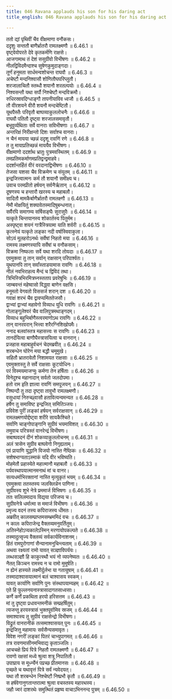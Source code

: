 ```yaml
---
title: 046 Ravana applauds his son for his daring act
title_english: 046 Ravana applauds his son for his daring act

---
```

<div class="audioEmbed"  caption="श्रीराम-हरिसीताराममूर्ति-घनपाठिभ्यां वचनम्" src="https://archive.org/download/Ramayana-recitation-Sriram-harisItArAmamUrti-Ghanapaati-v2/Kanda_6/Kanda_6_YK-046-Ravana_applauds_his_son_for_his_daring_act_0.mp3"></div>

ततो द्यां पृथिवीं चैव वीक्षमाणा वनौकसः।  
ददृशुः सन्ततौ बाणैर्भ्रातरौ रामलक्ष्मणौ ॥ 6.46.1 ॥   
वृष्ट्वेवोपरते देवे कृतकर्मणि राक्षसे।  
आजगामाथ तं देशं ससुग्रीवो विभीषणः ॥ 6.46.2 ॥   
नीलद्विविदमैन्दाश्च सुषेणकुमुदाङ्गदाः।  
तूर्णं हनुमता सार्धमन्वशोचन्त राघवौ ॥ 6.46.3 ॥   
अचेष्टौ मन्दनिश्वासौ शोणितौघपरिप्लुतौ।  
शरजालाचितौ स्तब्धौ शयानौ शरतल्पयोः ॥ 6.46.4 ॥   
निश्वसन्तौ यथा सर्पौ निश्चेष्टौ मन्दविक्रमौ।  
रुधिरस्रावदिग्धाङ्गौ तापनीयाविव ध्वजौ ॥ 6.46.5 ॥   
तौ वीरशयने वीरौ शयनौ मन्दचेष्टितौ।  
यूथपैस्तैः परिवृतौ बाष्पव्याकुललोचनैः ॥ 6.46.6 ॥   
राघवौ पतितौ दृष्ट्वा शरजालसमावृतौ।  
बभूवुर्व्यथिताः सर्वे वानराः सविभीषणाः ॥ 6.46.7 ॥   
अन्तरिक्षं निरीक्षन्तो दिशः सर्वाश्च वानराः।  
न चैनं मायया च्छन्नं ददृशू रावणिं रणे ॥ 6.46.8 ॥   
त तु मायाप्रतिच्छन्नं माययैव विभीषणः।  
वीक्षमाणो ददर्शाथ भ्रातुः पुत्रमवस्थितम् ॥ 6.46.9 ॥   
तमप्रतिमकर्माणमप्रतिद्वन्द्वमाहवे।  
ददर्शान्तर्हितं वीरं वरदानाद्विभीषणः ॥ 6.46.10 ॥   
तेजसा यशसा चैव विक्रमेण च संयुतम् ॥ 6.46.11 ॥   
इन्द्रजित्त्वात्मनः कर्म तौ शयानौ समीक्ष्य च।  
उवाच परमप्रीतो हर्षयन् सर्वनैर्ऋतान् ॥ 6.46.12 ॥   
दूषणस्य च हन्तारौ खरस्य च महाबलौ।  
सादितौ मामकैर्बाणैर्भ्रातरौ रामलक्ष्णौ ॥ 6.46.13 ॥   
नेमौ मोक्षयितुं शक्यावेतस्मादिषुबन्धनात्।  
सर्वैरपि समागम्य सर्षिसङ्घैः सुरासुरैः ॥ 6.46.14 ॥   
यत्कृते चिन्तयानस्य शोकार्तस्य पितुर्मम।  
अस्पृष्ट्वा शयनं गात्रैस्त्रियामा याति शर्वरी ॥ 6.46.15 ॥   
कृत्स्नेयं यत्कृते लङ्का नदी वर्षास्विवाकुला।  
सोऽयं मूलहरोऽनर्थः सर्वेषां निहतो मया ॥ 6.46.16 ॥   
रामस्य लक्ष्मणस्यापि सर्वेषां च वनौकसाम्।  
विक्रमा निष्फलाः सर्वे यथा शरदि तोयदाः ॥ 6.46.17 ॥   
एवमुक्त्वा तु तान् सर्वान् राक्षसान् परिपार्श्वतः।  
यूथपानपि तान् सर्वांस्ताडयामास रावणिः ॥ 6.46.18 ॥   
नीलं नवभिराहत्य मैन्दं च द्विविदं तथा।  
त्रिभिस्त्रिभिरमित्रघ्नस्तताप प्रवरेषुभिः ॥ 6.46.19 ॥   
जाम्बवन्तं महेष्वासो विद्ध्वा बाणेन वक्षसि।  
हनूमतो वेगवतो विससर्ज शरान् दश ॥ 6.46.20 ॥   
गवाक्षं शरभं चैव द्वावप्यमिततेजसौ।  
द्वाभ्यां द्वाभ्यां महावेगो विव्याध युधि रावणिः ॥ 6.46.21 ॥   
गोलाङ्गूलेश्वरं चैव वालिपुत्रमथाङ्गदम्।  
विव्याध बहुभिर्बाणैस्त्वरमाणोऽथ रावणिः ॥ 6.46.22 ॥   
तान् वानरवरान् भित्त्वा शरैरग्निशिखोपमैः।  
ननाद बलवांस्तत्र महासत्त्वः स रावणिः ॥ 6.46.23 ॥   
तानर्दयित्वा बाणौघैस्त्रासयित्वा च वानरान्।  
प्रजहास महाबाहुर्वचनं चेदमब्रवीत् ॥ 6.46.24 ॥   
शरबन्धेन घोरेण मया बद्धौ चमूमुखे।  
सहितौ भ्रातरावेतौ निशामयत राक्षसाः ॥ 6.46.25 ॥   
एवमुक्तास्तु ते सर्वे राक्षसाः कूटयोधिनः।  
परं विस्मयमाजग्मुः कर्मणा तेन हर्षिताः ॥ 6.46.26 ॥   
विनेदुश्च महानादान् सर्वतो जलदोपमाः।  
हतो राम इति ज्ञात्वा रावणिं समपूजयन् ॥ 6.46.27 ॥   
निष्पन्दौ तु तदा दृष्ट्वा तावुभौ रामलक्ष्मणौ।  
वसुधायां निरुच्छ्वासौ हतावित्यन्वमन्यत ॥ 6.46.28 ॥   
हर्षेण तु समाविष्ट इन्द्रजित् समितिञ्जयः।  
प्रविवेश पुरीं लङ्कां हर्षयन् सर्वराक्षसान् ॥ 6.46.29 ॥   
रामलक्ष्मणयोर्द्दष्ट्वा शरीरे सायकैश्चिते।  
सर्वाणि चाङ्गोपाङ्गानि सुग्रीवं भयमाविशत् ॥ 6.46.30 ॥   
तमुवाच परित्रस्तं वानरेन्द्रं विभीषणः।  
सबाष्पवदनं दीनं शोकव्याकुललोचनम् ॥ 6.46.31 ॥   
अलं त्रासेन सुग्रीव बाष्पवेगो निगृह्यताम्।  
एवं प्रायाणि युद्धानि विजयो नास्ति नैष्ठिकः ॥ 6.46.32 ॥   
सशेषभाग्यताऽस्माकं यदि वीर भविष्यति।  
मोहमेतौ प्रहास्येते महात्मानौ महाबलौ ॥ 6.46.33 ॥   
पर्यवस्थापयात्मानमनाथं मां च वानर।  
सत्यधर्माभिरक्तानां नास्ति मृत्युकृतं भयम् ॥ 6.46.34 ॥   
एवमुक्त्वा ततस्तस्य जलक्लिन्नेन पाणिना।  
सुग्रीवस्य शुभे नेत्रे प्रममार्ज विभिषणः ॥ 6.46.35 ॥   
ततः सलिलमादाय विद्यया परिजप्य च।  
सुग्रीवनेत्रे धर्मात्मा स ममार्ज विभीषणः ॥ 6.46.36 ॥   
प्रमृज्य वदनं तस्य कपिराजस्य धीमतः।  
अब्रवीत् कालसम्प्राप्तमसम्भ्रममिदं वचः ॥ 6.46.37 ॥   
न कालः कपिराजेन्द्र वैक्लव्यमनुवर्तितुम्।  
अतिस्नेहोऽप्यकालेऽस्मिन् मरणायोपकल्पते ॥ 6.46.38 ॥   
तस्मादुत्सृज्य वैक्लव्यं सर्वकार्यविनाशनम्।  
हितं रामपुरोगाणां सैन्यानामनुचिन्त्यताम् ॥ 6.46.39 ॥   
अथवा रक्ष्यतां रामो यावत् सञ्ज्ञाविपर्ययः।  
लब्धसञ्ज्ञौ हि काकुत्स्थौ भयं नो व्यपनेष्यतः ॥ 6.46.40 ॥   
नैतत् किञ्चन रामस्य न च रामो मुमूर्षति।  
न ह्येनं हास्यते लक्ष्मीर्दुर्लभा या गतायुषाम् ॥ 6.46.41 ॥   
तस्मादाश्वासयात्मानं बलं चाश्वासय स्वकम्।  
यावत् कार्याणि सर्वाणि पुनः संस्थापयाम्यहम् ॥ 6.46.42 ॥   
एते हि फुल्लनयनास्त्रासादागतसाध्वसाः।  
कर्णे कर्णे प्रकथिता हरयो हरिसत्तम ॥ 6.46.43 ॥   
मां तु दृष्ट्वा प्रधावन्तमनीकं सम्प्रहर्षितुम्।  
त्यजन्तु हरयस्त्रासं भुक्तपूर्वामिव स्रजम् ॥ 6.46.44 ॥   
समाश्वास्य तु सुग्रीवं राक्षसेन्द्रो विभीषणः।  
विद्रुतं वानरानीकं तत्समाश्वासयत् पुनः ॥ 6.46.45 ॥   
इन्द्रजित्तु महामायः सर्वसैन्यसमावृतः।  
विवेश नगरीं लङ्कां पितरं चाभ्युपागमत् ॥ 6.46.46 ॥   
तत्र रावणमासीनमभिवाद्य कृताञ्जलिः।  
आचचक्षे प्रियं पित्रे निहतौ रामलक्ष्मणौ ॥ 6.46.47 ॥   
रावणो रक्षसां मध्ये श्रुत्वा शत्रू निपातितौ।  
उपाघ्राय स मूर्ध्न्येनं पप्रच्छ प्रीतमानसः ॥ 6.46.48 ॥   
पृच्छते च यथावृत्तं पित्रे सर्वं न्यवेदयत्।  
यथा तौ शरबन्धेन निश्चेष्टौ निष्प्रभौ कृतौ ॥ 6.46.49 ॥   
स हर्षवेगानुगतान्तरात्मा श्रुत्वा वचस्तस्य महारथस्य।  
जहौ ज्वरं दाशरथेः समुत्थितं प्रहृष्य वाचाऽभिननन्द पुत्रम् ॥ 6.46.50 ॥   